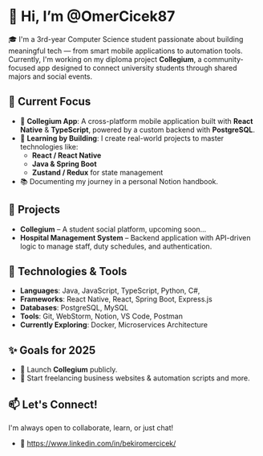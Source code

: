 # 👋 Hi, I’m @OmerCicek87

🎓 I'm a 3rd-year Computer Science student passionate about building meaningful tech — from smart mobile applications to automation tools. Currently, I'm working on my diploma project **Collegium**, a community-focused app designed to connect university students through shared majors and social events.

## 🚀 Current Focus

- 🎯 **Collegium App**: A cross-platform mobile application built with **React Native** & **TypeScript**, powered by a custom backend with **PostgreSQL**.
- 🧠 **Learning by Building**: I create real-world projects to master technologies like:
  - **React / React Native**
  - **Java & Spring Boot**
  - **Zustand / Redux** for state management
- 📚 Documenting my journey in a personal Notion handbook.

## 💼 Projects

- **Collegium** – A student social platform, upcoming soon...
- **Hospital Management System** – Backend application with API-driven logic to manage staff, duty schedules, and authentication.

## 🔧 Technologies & Tools

- **Languages**: Java, JavaScript, TypeScript, Python, C#, 
- **Frameworks**: React Native, React, Spring Boot, Express.js
- **Databases**: PostgreSQL, MySQL
- **Tools**: Git, WebStorm, Notion, VS Code, Postman
- **Currently Exploring**: Docker, Microservices Architecture

## ✨ Goals for 2025

- 🧱 Launch **Collegium** publicly.
- 💼 Start freelancing business websites & automation scripts and more.

## 📫 Let's Connect!

I'm always open to collaborate, learn, or just chat!

- 💼 https://www.linkedin.com/in/bekiromercicek/
